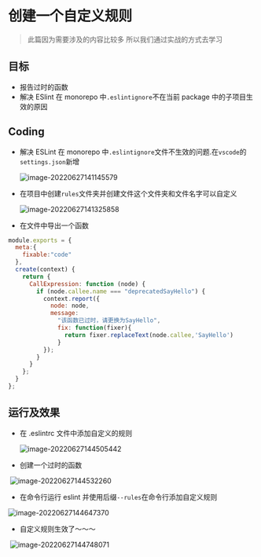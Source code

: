 # 创建一个自定义规则

> 此篇因为需要涉及的内容比较多 所以我们通过实战的方式去学习

## 目标

- 报告过时的函数
- 解决 ESlint 在 monorepo 中`.eslintignore`不在当前 package 中的子项目生效的原因

## Coding

- 解决 ESLint 在 monorepo 中`.eslintignore`文件不生效的问题.在`vscode`的`settings.json`新增

  ![image-20220627141145579](https://tva1.sinaimg.cn/large/e6c9d24ely1h3mrvheav3j20iv060aah.jpg)

- 在项目中创建`rules`文件夹并创建文件这个文件夹和文件名字可以自定义

  ![image-20220627141325858](https://tva1.sinaimg.cn/large/e6c9d24ely1h3mrwgorl1j20bz0chq3e.jpg)

- 在文件中导出一个函数

```js
module.exports = {
  meta:{
    fixable:"code"
  },
  create(context) {
    return {
      CallExpression: function (node) {
        if (node.callee.name === "deprecatedSayHello") {
          context.report({
            node: node,
            message:
              "该函数已过时，请更换为SayHello",
              fix: function(fixer){
                return fixer.replaceText(node.callee,'SayHello')
              }
          });
        }
      }
    };
  }
};


```

## 运行及效果

- 在 .eslintrc 文件中添加自定义的规则

  ![image-20220627144505442](https://tva1.sinaimg.cn/large/e6c9d24ely1h3msteoaxwj20v30bsjsq.jpg)

- 创建一个过时的函数

​	![image-20220627144532260](https://tva1.sinaimg.cn/large/e6c9d24ely1h3mstvjfi8j20pe0ey3zl.jpg)

- 在命令行运行 eslint 并使用后缀`--rules`在命令行添加自定义规则 

![image-20220627144647370](https://tva1.sinaimg.cn/large/e6c9d24ely1h3msv6ataoj20po0cmq4i.jpg)

- 自定义规则生效了～～～

​	![image-20220627144748071](https://tva1.sinaimg.cn/large/e6c9d24ely1h3msw8blw1j20qv0b6jt3.jpg)

